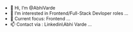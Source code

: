 - 👋 Hi, I’m @AbhiVarde
- 👀 I’m interested in Frontend/Full-Stack Devloper roles ...
- 🌱 Current focus: Frontend ...
- 📫 Contact via : Linkedin\Abhi Varde ...

<!---
AbhiVarde/AbhiVarde is a ✨ special ✨ repository because its `README.md` (this file) appears on your GitHub profile.
You can click the Preview link to take a look at your changes.
--->
